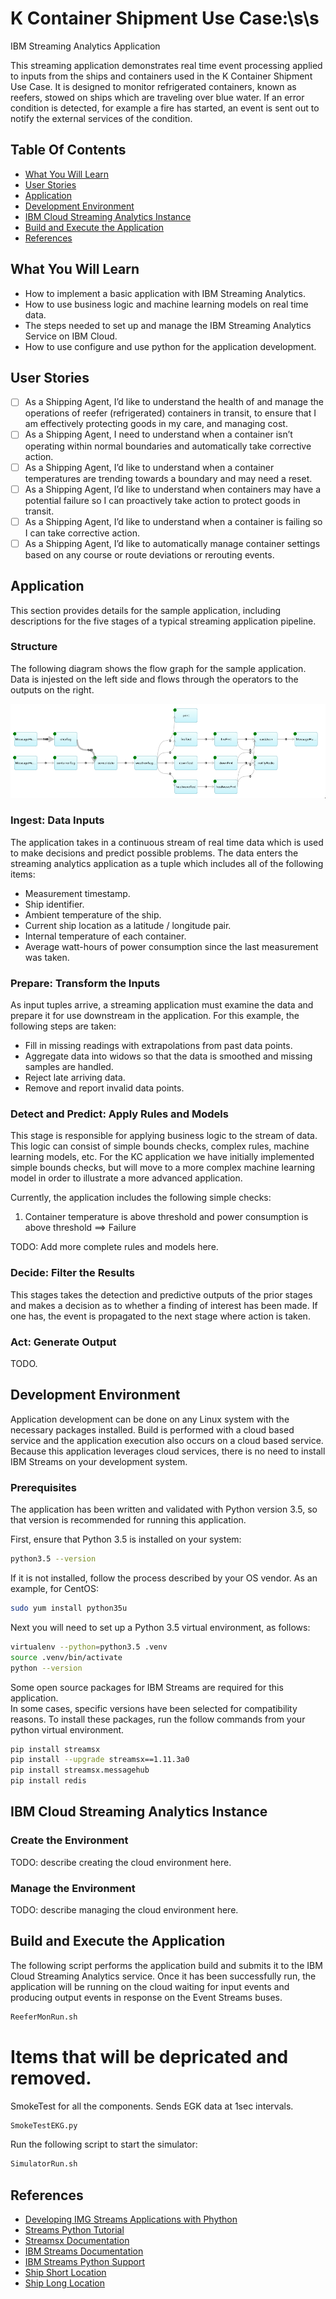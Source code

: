 # K Container Shipment Use Case:\s\s 
IBM Streaming Analytics Application

This streaming application demonstrates real time event processing applied to inputs from
the ships and containers used in the K Container Shipment Use Case.  It is designed to monitor
refrigerated containers, known as reefers, stowed on ships which are traveling over blue water.
If an error condition is detected, for example a fire has started, an event is sent out to notify
the external services of the condition.

## Table Of Contents

* [What You Will Learn](#what-you-will-learn)
* [User Stories](#user-stories)
* [Application](#application)
* [Development Environment](#development-environment)
* [IBM Cloud Streaming Analytics Instance](#ibm-cloud-streaming-analytics-instance)
* [Build and Execute the Application](#build-and-execute-the-application)
* [References](#references)

## What You Will Learn
- How to implement a basic application with IBM Streaming Analytics.
- How to use business logic and machine learning models on real time data.
- The steps needed to set up and manage the IBM Streaming Analytics Service on IBM Cloud.
- How to use configure and use python for the application development. 

## User Stories 

- [ ] As a Shipping Agent, I’d like to understand the health of and manage the operations of reefer (refrigerated) containers in transit, to ensure that I am effectively protecting goods in my care, and managing cost.
- [ ] As a Shipping Agent, I need to understand when  a container isn’t operating within normal boundaries and automatically take corrective action.
- [ ] As a Shipping Agent, I’d like to understand when a container temperatures are trending towards a boundary and may need a reset.
- [ ] As a Shipping Agent, I’d like to understand when containers may have a potential failure so I can proactively take action to protect goods in transit.
- [ ] As a Shipping Agent, I’d like to understand when a container is failing so I can take corrective action.
- [ ] As a Shipping Agent, I’d like to automatically manage container settings based on any course or route deviations or rerouting events.

## Application

This section provides details for the sample application, including descriptions for the five stages
of a typical streaming application pipeline.

### Structure

The following diagram shows the flow graph for the sample application.  Data is injested on the left
side and flows through the operators to the outputs on the right.

![](streams-app.png)

### Ingest: Data Inputs

The application takes in a continuous stream of real time data which is used to make decisions and predict possible problems.  The data enters the streaming analytics application as a tuple which includes all of the following items:
- Measurement timestamp.
- Ship identifier.
- Ambient temperature of the ship.
- Current ship location as a latitude / longitude pair.
- Internal temperature of each container.
- Average watt-hours of power consumption since the last measurement was taken.

### Prepare: Transform the Inputs

As input tuples arrive, a streaming application must examine the data and prepare it for
use downstream in the application.  For this example, the following steps are taken:
- Fill in missing readings with extrapolations from past data points.
- Aggregate data into widows so that the data is smoothed and missing samples are handled.
- Reject late arriving data.
- Remove and report invalid data points.

### Detect and Predict: Apply Rules and Models

This stage is responsible for applying business logic to the stream of data.  This logic can consist of 
simple bounds checks, complex rules, machine learning models, etc.  For the KC application we have 
initially implemented simple bounds checks, but will move to a more complex machine learning model in
order to illustrate a more advanced application.

Currently, the application includes the following simple checks: 
1. Container temperature is above threshold and power consumption is above threshold ==> Failure 

TODO: Add more complete rules and models here.

### Decide: Filter the Results

This stages takes the detection and predictive outputs of the prior stages and makes a decision
as to whether a finding of interest has been made.  If one has, the event is propagated to the next
stage where action is taken. 

### Act: Generate Output

TODO.

## Development Environment

Application development can be done on any Linux system with the necessary packages installed.
Build is performed with a cloud based service and the application execution also occurs on a 
cloud based service.  Because this application leverages cloud services, there is no need to
install IBM Streams on your development system.

### Prerequisites

The application has been written and validated with Python version 3.5, so that version is recommended
for running this application.

First, ensure that Python 3.5 is installed on your system:
```bash
python3.5 --version
```
If it is not installed, follow the process described by your OS vendor.  As an example, for CentOS:
```bash
sudo yum install python35u
```

Next you will need to set up a Python 3.5 virtual environment, as follows: 
```bash
virtualenv --python=python3.5 .venv
source .venv/bin/activate
python --version
```
Some open source packages for IBM Streams are required for this application.  
In some cases, specific versions have been selected for compatibility reasons.
To install these packages, run the follow commands from your python virtual environment.

```bash
pip install streamsx
pip install --upgrade streamsx==1.11.3a0
pip install streamsx.messagehub
pip install redis 
```
## IBM Cloud Streaming Analytics Instance

### Create the Environment

TODO: describe creating the cloud environment here. 

### Manage the Environment

TODO: describe managing the cloud environment here. 

## Build and Execute the Application

The following script performs the application build and submits it to the IBM Cloud Streaming Analytics service.  Once it has been successfully run, the application will be running on the cloud waiting for input events and producing output events in response on the Event Streams buses.

```bash
ReeferMonRun.sh
```

# Items that will be depricated and removed.

SmokeTest for all the components. Sends EGK data at 1sec intervals. 
```bash
SmokeTestEKG.py
```
 
Run the following script to start the simulator:
```bash
SimulatorRun.sh
```

## References 
 - [Developing IMG Streams Applications with Phython](http://ibmstreams.github.io/streamsx.documentation/docs/python/1.6/python-appapi-devguide/index.html)
-  [Streams Python Tutorial](https://developer.ibm.com/courses/all/streaming-analytics-basics-python-developers/)  
 - [Streamsx Documentation](https://pypi.org/search/?q=streamsx)
 - [IBM Streams Documentation](http://ibmstreams.github.io/streamsx.documentation/) 
 - [IBM Streams Python Support](https://streamsxtopology.readthedocs.io/en/latest/index.html)
 - [Ship Short Location ](https://www.navcen.uscg.gov/?pageName=AISMessagesA)
 - [Ship Long Location ](https://www.navcen.uscg.gov/?pageName=AISMessage27)

